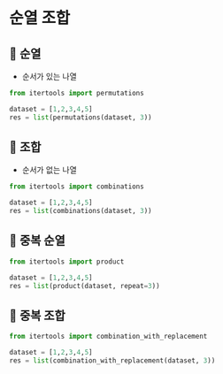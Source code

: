 # 순열 조합

## :small_blue_diamond: 순열

- 순서가 있는 나열

```python
from itertools import permutations

dataset = [1,2,3,4,5]
res = list(permutations(dataset, 3))
```

## :small_blue_diamond: 조합

- 순서가 없는 나열

```python
from itertools import combinations

dataset = [1,2,3,4,5]
res = list(combinations(dataset, 3))
```

## :small_orange_diamond: 중복 순열

```python
from itertools import product

dataset = [1,2,3,4,5]
res = list(product(dataset, repeat=3))
```

## :small_orange_diamond: 중복 조합

```python
from itertools import combination_with_replacement

dataset = [1,2,3,4,5]
res = list(combination_with_replacement(dataset, 3))
```
